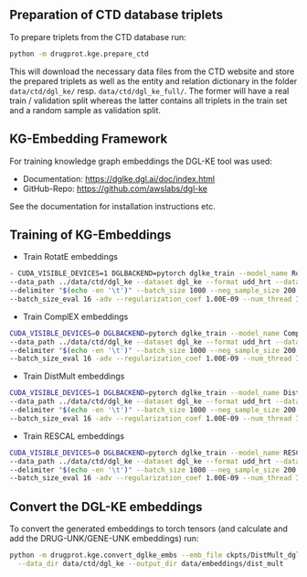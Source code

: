 ## Preparation of CTD database triplets
To prepare triplets from the CTD database run:
```bash
python -m drugprot.kge.prepare_ctd
```
This will download the necessary data files from the CTD website and store the prepared triplets 
as well as the entity and relation dictionary in the folder `data/ctd/dgl_ke/` resp. `data/ctd/dgl_ke_full/`.
The former will have a real train / validation split whereas the latter contains all triplets in the 
train set and a random sample as validation split.


## KG-Embedding Framework

For training knowledge graph embeddings the DGL-KE tool was used:
- Documentation:  https://dglke.dgl.ai/doc/index.html
- GitHub-Repo: https://github.com/awslabs/dgl-ke

See the documentation for installation instructions etc.

## Training of KG-Embeddings
- Train RotatE embeddings
```bash
- CUDA_VISIBLE_DEVICES=1 DGLBACKEND=pytorch dglke_train --model_name RotatE -de \
--data_path ../data/ctd/dgl_ke --dataset dgl_ke --format udd_hrt --data_files entities.dict relation.dict train.tsv valid.tsv valid.tsv \
--delimiter "$(echo -en '\t')" --batch_size 1000 --neg_sample_size 200 --hidden_dim 600 --gamma 19.9 --lr 0.25 --max_step 10000 --log_interval 100 \
--batch_size_eval 16 -adv --regularization_coef 1.00E-09 --num_thread 1 --num_proc 1 --valid --gpu 0 --test
```

- Train ComplEX embeddings
```bash
CUDA_VISIBLE_DEVICES=0 DGLBACKEND=pytorch dglke_train --model_name ComplEx \
--data_path ../data/ctd/dgl_ke --dataset dgl_ke --format udd_hrt --data_files entities.dict relation.dict train.tsv valid.tsv valid.tsv \
--delimiter "$(echo -en '\t')" --batch_size 1000 --neg_sample_size 200 --hidden_dim 400 --gamma 19.9 --lr 0.25 --max_step 10000 --log_interval 100 \
--batch_size_eval 16 -adv --regularization_coef 1.00E-09 --num_thread 1 --num_proc 1 --valid --gpu 0 --test
```

- Train DistMult embeddings
```bash
CUDA_VISIBLE_DEVICES=1 DGLBACKEND=pytorch dglke_train --model_name DistMult \
--data_path ../data/ctd/dgl_ke --dataset dgl_ke --format udd_hrt --data_files entities.dict relation.dict train.tsv valid.tsv valid.tsv \
--delimiter "$(echo -en '\t')" --batch_size 1000 --neg_sample_size 200 --hidden_dim 400 --gamma 19.9 --lr 0.25 --max_step 10000 --log_interval 100 \
--batch_size_eval 16 -adv --regularization_coef 1.00E-09 --num_thread 1 --num_proc 1 --valid --gpu 0 --test
```

- Train RESCAL embeddings
```bash
CUDA_VISIBLE_DEVICES=0 DGLBACKEND=pytorch dglke_train --model_name RESCAL \
--data_path ../data/ctd/dgl_ke --dataset dgl_ke --format udd_hrt --data_files entities.dict relation.dict train.tsv valid.tsv valid.tsv \
--delimiter "$(echo -en '\t')" --batch_size 1000 --neg_sample_size 200 --hidden_dim 400 --gamma 19.9 --lr 0.25 --max_step 10000 --log_interval 100 \
--batch_size_eval 16 -adv --regularization_coef 1.00E-09 --num_thread 1 --num_proc 1 --valid --gpu 0 --test
```

## Convert the DGL-KE embeddings
To convert the generated embeddings to torch tensors (and calculate and add the DRUG-UNK/GENE-UNK embeddings) run:
```bash
python -m drugprot.kge.convert_dglke_embs --emb_file ckpts/DistMult_dgl_ke_7/dgl_ke_DistMult_entity.npy \
  --data_dir data/ctd/dgl_ke --output_dir data/embeddings/dist_mult
```
